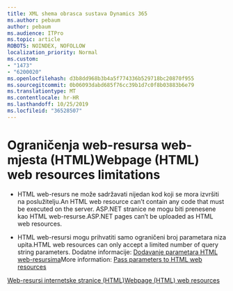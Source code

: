 ```yaml
---
title: XML shema obrasca sustava Dynamics 365
ms.author: pebaum
author: pebaum
ms.audience: ITPro
ms.topic: article
ROBOTS: NOINDEX, NOFOLLOW
localization_priority: Normal
ms.custom:
- "1473"
- "6200020"
ms.openlocfilehash: d3b8dd968b3b4a5f774336b529718bc20870f955
ms.sourcegitcommit: 0b06093dabd685f76cc39b1d7c0f8b03883b6e79
ms.translationtype: MT
ms.contentlocale: hr-HR
ms.lasthandoff: 10/25/2019
ms.locfileid: "36528507"
---
```

# <a name="webpage-html-web-resources-limitations"></a><span data-ttu-id="03b0d-102">Ograničenja web-resursa web-mjesta (HTML)</span><span class="sxs-lookup"><span data-stu-id="03b0d-102">Webpage (HTML) web resources limitations</span></span>

* <span data-ttu-id="03b0d-103">HTML web-resurs ne može sadržavati nijedan kod koji se mora izvršiti na poslužitelju.</span><span class="sxs-lookup"><span data-stu-id="03b0d-103">An HTML web resource can’t contain any code that must be executed on the server.</span></span> <span data-ttu-id="03b0d-104">ASP.NET stranice ne mogu biti prenesene kao HTML web-resurse.</span><span class="sxs-lookup"><span data-stu-id="03b0d-104">ASP.NET pages can’t be uploaded as HTML web resources.</span></span>

* <span data-ttu-id="03b0d-105">HTML web-resursi mogu prihvatiti samo ograničeni broj parametara niza upita.</span><span class="sxs-lookup"><span data-stu-id="03b0d-105">HTML web resources can only accept a limited number of query string parameters.</span></span> <span data-ttu-id="03b0d-106">Dodatne informacije: [Dodavanje parametara HTML web-resursima](https://docs.microsoft.com/dynamics365/customer-engagement/developer/webpage-html-web-resources#BKMK_PassingParametersToWebResources)</span><span class="sxs-lookup"><span data-stu-id="03b0d-106">More information: [Pass parameters to HTML web resources](https://docs.microsoft.com/dynamics365/customer-engagement/developer/webpage-html-web-resources#BKMK_PassingParametersToWebResources)</span></span>

[<span data-ttu-id="03b0d-107">Web-resursi internetske stranice (HTML)</span><span class="sxs-lookup"><span data-stu-id="03b0d-107">Webpage (HTML) web resources</span></span>](https://docs.microsoft.com/dynamics365/customer-engagement/developer/webpage-html-web-resources)
